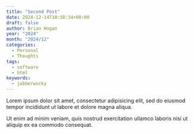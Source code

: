 ```yaml
---
title: "Second Post"
date: 2024-12-14T10:58:34+08:00
draft: false
author: Brian Hogan
year: "2024"
month: "2024/12"
categories:
  - Personal
  - Thoughts
tags:
  - software
  - html
keywords:
  - jabberwocky
---
```


Lorem ipsum dolor sit amet, consectetur adipisicing elit, sed do eiusmod tempor incididunt ut labore et dolore magna aliqua.

<!--more-->

Ut enim ad minim veniam, quis nostrud exercitation ullamco laboris nisi ut aliquip ex ea commodo consequat.
